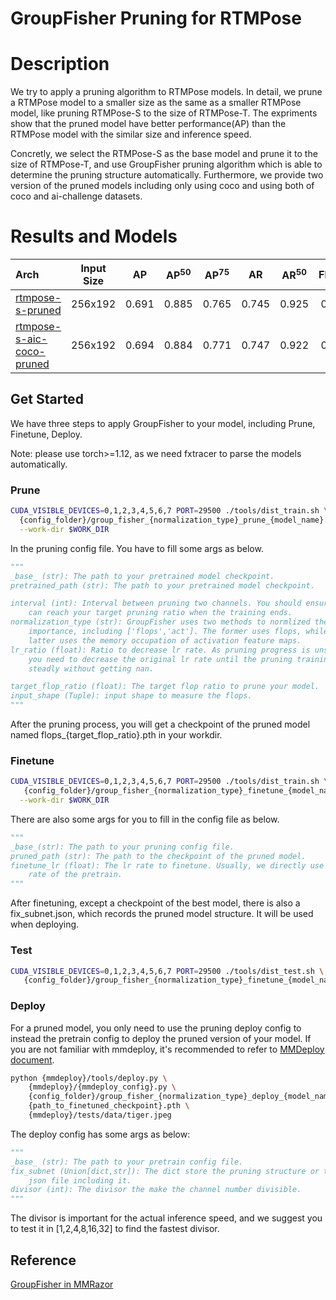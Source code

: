 # GroupFisher Pruning for RTMPose

# Description

We try to apply a pruning algorithm to RTMPose models. In detail, we prune a RTMPose model to a smaller size as the same as a smaller RTMPose model, like pruning RTMPose-S to the size of RTMPose-T.
The expriments show that the pruned model have better performance(AP) than the RTMPose model with the similar size and inference speed.

Concretly, we select the RTMPose-S as the base model and prune it to the size of RTMPose-T, and use GroupFisher pruning algorithm which is able to determine the pruning structure automatically.
Furthermore, we provide two version of the pruned models including only using coco and using both of coco and ai-challenge datasets.

# Results and Models

| Arch                                                                  | Input Size |  AP   | AP<sup>50</sup> | AP<sup>75</sup> |  AR   | AR<sup>50</sup> | Flops | Params |                   ckpt                    |      log       |
| :-------------------------------------------------------------------- | :--------: | :---: | :-------------: | :-------------: | :---: | :-------------: | :---: | :----: | :---------------------------------------: | :------------: |
| [rtmpose-s-pruned](./group_fisher_finetune_rtmpose-s_8xb256-420e_coco-256x192.py) |  256x192   | 0.691 |      0.885      |      0.765      | 0.745 |      0.925      | 0.34  |  3.42  | [pruned][rp_sc_p] \| [finetuned][rp_sc_f] | [log][rp_sc_l] |
| [rtmpose-s-aic-coco-pruned](./group_fisher_finetune_rtmpose-s_8xb256-420e_aic-coco-256x192.py) |  256x192   | 0.694 |      0.884      |      0.771      | 0.747 |      0.922      | 0.35  |  3.43  | [pruned][rp_sa_p] \| [finetuned][rp_sa_f] | [log][rp_sa_l] |

## Get Started

We have three steps to apply GroupFisher to your model, including Prune, Finetune, Deploy.

Note: please use torch>=1.12, as we need fxtracer to parse the models automatically.

### Prune

```bash
CUDA_VISIBLE_DEVICES=0,1,2,3,4,5,6,7 PORT=29500 ./tools/dist_train.sh \
  {config_folder}/group_fisher_{normalization_type}_prune_{model_name}.py 8 \
  --work-dir $WORK_DIR
```

In the pruning config file. You have to fill some args as below.

```python
"""
_base_ (str): The path to your pretrained model checkpoint.
pretrained_path (str): The path to your pretrained model checkpoint.

interval (int): Interval between pruning two channels. You should ensure you
    can reach your target pruning ratio when the training ends.
normalization_type (str): GroupFisher uses two methods to normlized the channel
    importance, including ['flops','act']. The former uses flops, while the
    latter uses the memory occupation of activation feature maps.
lr_ratio (float): Ratio to decrease lr rate. As pruning progress is unstable,
    you need to decrease the original lr rate until the pruning training work
    steadly without getting nan.

target_flop_ratio (float): The target flop ratio to prune your model.
input_shape (Tuple): input shape to measure the flops.
"""
```

After the pruning process, you will get a checkpoint of the pruned model named flops\_{target_flop_ratio}.pth in your workdir.

### Finetune

```bash
CUDA_VISIBLE_DEVICES=0,1,2,3,4,5,6,7 PORT=29500 ./tools/dist_train.sh \
   {config_folder}/group_fisher_{normalization_type}_finetune_{model_name}.py 8 \
  --work-dir $WORK_DIR
```

There are also some args for you to fill in the config file as below.

```python
"""
_base_(str): The path to your pruning config file.
pruned_path (str): The path to the checkpoint of the pruned model.
finetune_lr (float): The lr rate to finetune. Usually, we directly use the lr
    rate of the pretrain.
"""
```

After finetuning, except a checkpoint of the best model, there is also a fix_subnet.json, which records the pruned model structure. It will be used when deploying.

### Test

```bash
CUDA_VISIBLE_DEVICES=0,1,2,3,4,5,6,7 PORT=29500 ./tools/dist_test.sh \
   {config_folder}/group_fisher_{normalization_type}_finetune_{model_name}.py {checkpoint_path} 8
```

### Deploy

For a pruned model, you only need to use the pruning deploy config to instead the pretrain config to deploy the pruned version of your model. If you are not familiar with mmdeploy, it's recommended to refer to [MMDeploy document](https://mmdeploy.readthedocs.io/en/latest/02-how-to-run/convert_model.html).

```bash
python {mmdeploy}/tools/deploy.py \
    {mmdeploy}/{mmdeploy_config}.py \
    {config_folder}/group_fisher_{normalization_type}_deploy_{model_name}.py \
    {path_to_finetuned_checkpoint}.pth \
    {mmdeploy}/tests/data/tiger.jpeg
```

The deploy config has some args as below:

```python
"""
_base_ (str): The path to your pretrain config file.
fix_subnet (Union[dict,str]): The dict store the pruning structure or the
    json file including it.
divisor (int): The divisor the make the channel number divisible.
"""
```

The divisor is important for the actual inference speed, and we suggest you to test it in \[1,2,4,8,16,32\] to find the fastest divisor.

## Reference

[GroupFisher in MMRazor](https://github.com/open-mmlab/mmrazor/tree/dev-1.x/configs/pruning/base/group_fisher)

[rp_sa_f]: https://download.openmmlab.com/mmrazor/v1/pruning/group_fisher/rtmpose-s/group_fisher_finetune_rtmpose-s_8xb256-420e_aic-coco-256x192.pth
[rp_sa_l]: https://download.openmmlab.com/mmrazor/v1/pruning/group_fisher/rtmpose-s/group_fisher_finetune_rtmpose-s_8xb256-420e_aic-coco-256x192.json
[rp_sa_p]: https://download.openmmlab.com/mmrazor/v1/pruning/group_fisher/rtmpose-s/group_fisher_prune_rtmpose-s_8xb256-420e_aic-coco-256x192.pth
[rp_sc_f]: https://download.openmmlab.com/mmrazor/v1/pruning/group_fisher/rtmpose-s/group_fisher_finetune_rtmpose-s_8xb256-420e_coco-256x192.pth
[rp_sc_l]: https://download.openmmlab.com/mmrazor/v1/pruning/group_fisher/rtmpose-s/group_fisher_finetune_rtmpose-s_8xb256-420e_coco-256x192.json
[rp_sc_p]: https://download.openmmlab.com/mmrazor/v1/pruning/group_fisher/rtmpose-s/group_fisher_prune_rtmpose-s_8xb256-420e_coco-256x192.pth

